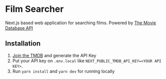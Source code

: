 # Film Searcher
Next.js based web application for searching films.
Powered by [The Movie Database API](https://developers.themoviedb.org/)

## Installation
1. [Join the TMDB](https://www.themoviedb.org/signup) and generate the API Key
2. Put your API key on `.env.local` like `NEXT_PUBLIC_TMDB_API_KEY=<YOUR API KEY>`.
3. Run `yarn install` and `yarn dev` for running locally
